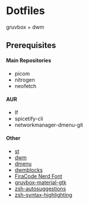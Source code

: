 # Dotfiles
gruvbox + dwm

## Prerequisites

#### Main Repositories
- picom
- nitrogen
- neofetch

#### AUR
- lf
- spicetify-cli
- networkmanager-dmenu-git

#### Other
- [st](https://github.com/ozpv/st/)
- [dwm](https://github.com/ozpv/dwm/)
- [dmenu](https://github.com/ozpv/dmenu/)
- [dwmblocks](https://github.com/ozpv/dwmblocks/)
- [FiraCode Nerd Font](https://www.nerdfonts.com/font-downloads)
- [gruvbox-material-gtk](https://github.com/TheGreatMcPain/gruvbox-material-gtk/)
- [zsh-autosuggestions](https://github.com/zsh-users/zsh-autosuggestions)
- [zsh-syntax-highlighting](https://github.com/zsh-users/zsh-syntax-highlighting)
